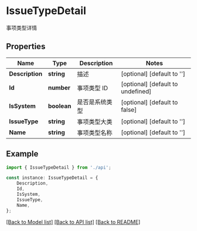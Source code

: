 # IssueTypeDetail

事项类型详情

## Properties

Name | Type | Description | Notes
------------ | ------------- | ------------- | -------------
**Description** | **string** | 描述 | [optional] [default to '']
**Id** | **number** | 事项类型 ID | [optional] [default to undefined]
**IsSystem** | **boolean** | 是否是系统类型 | [optional] [default to false]
**IssueType** | **string** | 事项类型大类 | [optional] [default to '']
**Name** | **string** | 事项类型名称 | [optional] [default to '']

## Example

```typescript
import { IssueTypeDetail } from './api';

const instance: IssueTypeDetail = {
    Description,
    Id,
    IsSystem,
    IssueType,
    Name,
};
```

[[Back to Model list]](../README.md#documentation-for-models) [[Back to API list]](../README.md#documentation-for-api-endpoints) [[Back to README]](../README.md)

